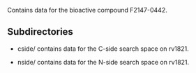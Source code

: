 Contains data for the bioactive compound F2147-0442.

## Subdirectories

- cside/ contains data for the C-side search space on rv1821.

- nside/ contains data for the N-side search space on rv1821.

